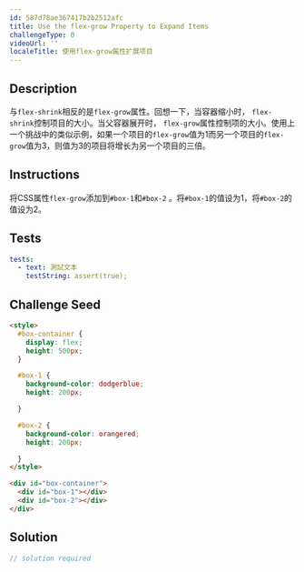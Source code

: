 ```yaml
---
id: 587d78ae367417b2b2512afc
title: Use the flex-grow Property to Expand Items
challengeType: 0
videoUrl: ''
localeTitle: 使用flex-grow属性扩展项目
---
```


## Description
<section id="description">与<code>flex-shrink</code>相反的是<code>flex-grow</code>属性。回想一下，当容器缩小时， <code>flex-shrink</code>控制项目的大小。当父容器展开时， <code>flex-grow</code>属性控制项的大小。使用上一个挑战中的类似示例，如果一个项目的<code>flex-grow</code>值为1而另一个项目的<code>flex-grow</code>值为3，则值为3的项目将增长为另一个项目的三倍。 </section>

## Instructions
<section id="instructions">将CSS属性<code>flex-grow</code>添加到<code>#box-1</code>和<code>#box-2</code> 。将<code>#box-1</code>的值设为1，将<code>#box-2</code>的值设为2。 </section>

## Tests
<section id='tests'>

```yml
tests:
  - text: 測試文本
    testString: assert(true);

```

</section>

## Challenge Seed
<section id='challengeSeed'>

<div id='html-seed'>

```html
<style>
  #box-container {
    display: flex;
    height: 500px;
  }

  #box-1 {
    background-color: dodgerblue;
    height: 200px;

  }

  #box-2 {
    background-color: orangered;
    height: 200px;

  }
</style>

<div id="box-container">
  <div id="box-1"></div>
  <div id="box-2"></div>
</div>

```

</div>



</section>

## Solution
<section id='solution'>

```js
// solution required
```
</section>
